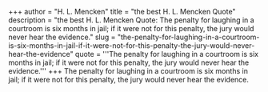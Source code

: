 +++
author = "H. L. Mencken"
title = "the best H. L. Mencken Quote"
description = "the best H. L. Mencken Quote: The penalty for laughing in a courtroom is six months in jail; if it were not for this penalty, the jury would never hear the evidence."
slug = "the-penalty-for-laughing-in-a-courtroom-is-six-months-in-jail-if-it-were-not-for-this-penalty-the-jury-would-never-hear-the-evidence"
quote = '''The penalty for laughing in a courtroom is six months in jail; if it were not for this penalty, the jury would never hear the evidence.'''
+++
The penalty for laughing in a courtroom is six months in jail; if it were not for this penalty, the jury would never hear the evidence.
